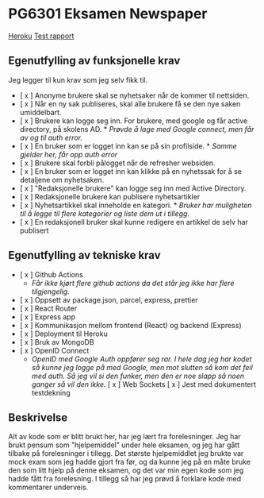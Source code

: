 # PG6301 Eksamen Newspaper

[Heroku](https://pg6301-newspape.herokuapp.com/)
[Test rapport](https://github.com/kristiania-pg6301-2022/pgr6301-exam-Johannesn99/actions)

## Egenutfylling av funksjonelle krav
Jeg legger til kun krav som jeg selv fikk til.
* [ x ] Anonyme brukere skal se nyhetsaker når de kommer til nettsiden.
* [ x ] Når en ny sak publiseres, skal alle brukere få se den nye saken umiddelbart.
* [ x ] Brukere kan logge seg inn. For brukere, med google og får active directory, på skolens AD.
      * *Prøvde å lage med Google connect, men får av og til auth error.*
* [ x ] En bruker som er logget inn kan se på sin profilside.
      * *Samme gjelder her, får opp auth error* 
* [ x ] Brukere skal forbli pålogget når de refresher websiden.
* [ x ] En bruker som er logget inn kan klikke på en nyhetssak for å se detaljene om nyhetsaken.
* [ x ] "Redaksjonelle brukere" kan logge seg inn med Active Directory.
* [ x ] Redaksjonelle brukere kan publisere nyhetsartikler
* [ x ] Nyhetsartikkel skal inneholde en kategori.
      * *Bruker har muligheten til å legge til flere kategorier og liste dem ut i tillegg.*
* [ x ] En redaksjonell bruker skal kunne redigere en artikkel de selv har publisert

## Egenutfylling av tekniske krav
* [ x ] Github Actions
   * *Får ikke kjørt flere github actions da det står jeg ikke har flere tilgjengelig.*
* [ x ] Oppsett av package.json, parcel, express, prettier
* [ x ] React Router
* [ x ] Express app
* [ x ] Kommunikasjon mellom frontend (React) og backend (Express)
* [ x ] Deployment til Heroku
* [ x ] Bruk av MongoDB
* [ x ] OpenID Connect
    * *OpenID med Google Auth oppfører seg rar. I hele dag jeg har kodet så kunne jeg logge på med Google, men mot slutten så kom det feil med auth. Så jeg vil si den funker, men den er noe slapp så noen ganger så vil den ikke.*
[ x ] Web Sockets
[ x ] Jest med dokumentert testdekning

 ## Beskrivelse
Alt av kode som er blitt brukt her, har jeg lært fra forelesninger. 
Jeg har brukt pensum som "hjelpemiddel" under hele eksamen, og jeg har gått tilbake på 
forelesninger i tillegg. Det største hjelpemiddlet jeg brukte var mock exam som jeg hadde gjort fra før, 
og da kunne jeg på en måte bruke den som litt hjelp på denne eksamen, og det var min egen kode som jeg hadde
fått fra forelesning. I tillegg så har jeg prøvd å forklare kode med kommentarer underveis.
